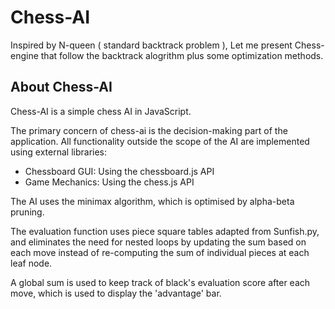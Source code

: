 # Chess-AI

Inspired by N-queen ( standard backtrack problem ), Let me present Chess-engine that follow the backtrack alogrithm plus some optimization methods.

## About Chess-AI

Chess-AI is a simple chess AI in JavaScript.

The primary concern of chess-ai is the decision-making part of the application.
All functionality outside the scope of the AI are implemented using external libraries:

- Chessboard GUI: Using the chessboard.js API
- Game Mechanics: Using the chess.js API

The AI uses the minimax algorithm, which is optimised by alpha-beta pruning.

The evaluation function uses piece square tables adapted from Sunfish.py, and eliminates the need for nested loops by updating the sum based on each move instead of re-computing the sum of individual pieces at each leaf node.

A global sum is used to keep track of black's evaluation score after each move, which is used to display the 'advantage' bar.
